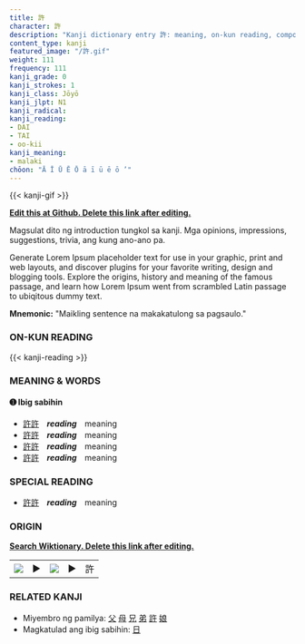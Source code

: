 ```yaml
---
title: 許
character: 許
description: "Kanji dictionary entry 許: meaning, on-kun reading, compounds, origin, related kanji"
content_type: kanji
featured_image: "/許.gif"
weight: 111
frequency: 111
kanji_grade: 0
kanji_strokes: 1
kanji_class: Jōyō
kanji_jlpt: N1
kanji_radical: 
kanji_reading: 
- DAI
- TAI
- oo-kii
kanji_meaning:
- malaki
chōon: "Ā Ī Ū Ē Ō ā ī ū ē ō ’"
---
```

[//]: # (Don't edit the line below. Kanji animated GIF code is automatically generated.)
{{< kanji-gif >}}

[//]: # (Edit below this line.)

**[Edit this at Github. Delete this link after editing.](https://github.com/tim0g/tim/tree/main/content/kanji/許/index.md)**

Magsulat dito ng introduction tungkol sa kanji. Mga opinions, impressions, suggestions, trivia, ang kung ano-ano pa.

Generate Lorem Ipsum placeholder text for use in your graphic, print and web layouts, and discover plugins for your favorite writing, design and blogging tools. Explore the origins, history and meaning of the famous passage, and learn how Lorem Ipsum went from scrambled Latin passage to ubiqitous dummy text.
 
**Mnemonic:** "Maikling sentence na makakatulong sa pagsaulo."

### ON-KUN READING

[//]: # (Don't edit the line below. ON-KUN READING code is automatically generated.)
{{< kanji-reading >}}

### MEANING & WORDS

#### ➊ **Ibig sabihin**
  - [許](../許)[許](../許)　***reading***　meaning
  - [許](../許)[許](../許)　***reading***　meaning
  - [許](../許)[許](../許)　***reading***　meaning
  - [許](../許)[許](../許)　***reading***　meaning

### SPECIAL READING
  - [許](../許)[許](../許)　***reading***　meaning

### ORIGIN

**[Search Wiktionary. Delete this link after editing.](https://wiktionary.org/wiki/許)**
<table class="kanji-table"><tr><td>
<img src="60px-許-bronze.svg.png">
</td><td>▶</td><td>
<img src="60px-許-oracle.svg.png">
</td><td>▶</td>
<td class="kanji-origin">許</td>
</tr></table>

### RELATED KANJI
- Miyembro ng pamilya: [父](../父) [母](../母) [兄](../兄) [弟](../弟) [許](../許) [娘](../娘)
- Magkatulad ang ibig sabihin: [日](../日)
